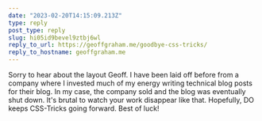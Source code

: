 ```yaml
---
date: "2023-02-20T14:15:09.213Z"
type: reply 
post_type: reply
slug: hi05id9bevel9ztbj6wl
reply_to_url: https://geoffgraham.me/goodbye-css-tricks/
reply_to_hostname: geoffgraham.me
---
```

Sorry to hear about the layout Geoff.  I have been laid off before from a company where I invested much of my energy writing technical blog posts for their blog.  In my case, the company sold and the blog was eventually shut down. It's brutal to watch your work disappear like that. Hopefully, DO keeps CSS-Tricks going forward. Best of luck!
